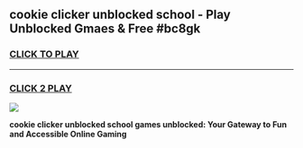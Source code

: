 
## cookie clicker unblocked school - Play Unblocked Gmaes & Free #bc8gk
<h3>
<a href="https://news.freeplayer.one?title=cookie_clicker_unblocked_school&ref=24F">CLICK TO PLAY</a></h3>
<hr>

<h3>
<a href="https://news.freeplayer.one?title=cookie_clicker_unblocked_school&ref=24F">CLICK 2 PLAY</a>
  
</h3>

<a href="https://news.freeplayer.one?title=cookie_clicker_unblocked_school&ref=24F/"><img src="https://clearcache.store/games.png"></a>


**cookie clicker unblocked school games unblocked: Your Gateway to Fun and Accessible Online Gaming**
